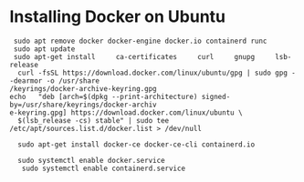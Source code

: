 
# Installing Docker on Ubuntu

     sudo apt remove docker docker-engine docker.io containerd runc
     sudo apt update
     sudo apt-get install     ca-certificates     curl     gnupg     lsb-release
      curl -fsSL https://download.docker.com/linux/ubuntu/gpg | sudo gpg --dearmor -o /usr/share
    /keyrings/docker-archive-keyring.gpg
    echo   "deb [arch=$(dpkg --print-architecture) signed-by=/usr/share/keyrings/docker-archiv
    e-keyring.gpg] https://download.docker.com/linux/ubuntu \
      $(lsb_release -cs) stable" | sudo tee /etc/apt/sources.list.d/docker.list > /dev/null

      sudo apt-get install docker-ce docker-ce-cli containerd.io

      sudo systemctl enable docker.service
       sudo systemctl enable containerd.service


